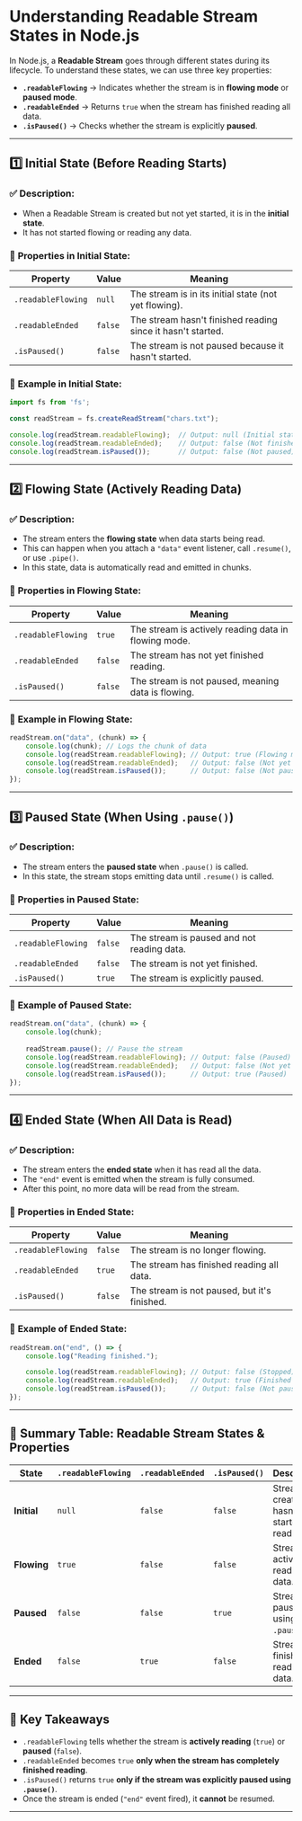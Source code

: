 # **Understanding Readable Stream States in Node.js**  

In Node.js, a **Readable Stream** goes through different states during its lifecycle. To understand these states, we can use three key properties:  

- **`.readableFlowing`** → Indicates whether the stream is in **flowing mode** or **paused mode**.  
- **`.readableEnded`** → Returns `true` when the stream has finished reading all data.  
- **`.isPaused()`** → Checks whether the stream is explicitly **paused**.  

---

## **1️⃣ Initial State (Before Reading Starts)**
### ✅ **Description:**  
- When a Readable Stream is created but not yet started, it is in the **initial state**.  
- It has not started flowing or reading any data.  

### 📌 **Properties in Initial State:**  
| Property               | Value  | Meaning |
|------------------------|--------|---------|
| `.readableFlowing`     | `null` | The stream is in its initial state (not yet flowing). |
| `.readableEnded`       | `false` | The stream hasn't finished reading since it hasn't started. |
| `.isPaused()`          | `false` | The stream is not paused because it hasn't started. |

### 📝 **Example in Initial State:**
```js
import fs from 'fs';

const readStream = fs.createReadStream("chars.txt");

console.log(readStream.readableFlowing);  // Output: null (Initial state)
console.log(readStream.readableEnded);    // Output: false (Not finished)
console.log(readStream.isPaused());       // Output: false (Not paused)
```

---

## **2️⃣ Flowing State (Actively Reading Data)**
### ✅ **Description:**  
- The stream enters the **flowing state** when data starts being read.  
- This can happen when you attach a `"data"` event listener, call `.resume()`, or use `.pipe()`.  
- In this state, data is automatically read and emitted in chunks.  

### 📌 **Properties in Flowing State:**  
| Property               | Value  | Meaning |
|------------------------|--------|---------|
| `.readableFlowing`     | `true` | The stream is actively reading data in flowing mode. |
| `.readableEnded`       | `false` | The stream has not yet finished reading. |
| `.isPaused()`          | `false` | The stream is not paused, meaning data is flowing. |

### 📝 **Example in Flowing State:**
```js
readStream.on("data", (chunk) => {
    console.log(chunk); // Logs the chunk of data
    console.log(readStream.readableFlowing); // Output: true (Flowing mode)
    console.log(readStream.readableEnded);   // Output: false (Not yet finished)
    console.log(readStream.isPaused());      // Output: false (Not paused)
});
```

---

## **3️⃣ Paused State (When Using `.pause()`)**
### ✅ **Description:**  
- The stream enters the **paused state** when `.pause()` is called.  
- In this state, the stream stops emitting data until `.resume()` is called.  

### 📌 **Properties in Paused State:**  
| Property               | Value  | Meaning |
|------------------------|--------|---------|
| `.readableFlowing`     | `false` | The stream is paused and not reading data. |
| `.readableEnded`       | `false` | The stream is not yet finished. |
| `.isPaused()`          | `true` | The stream is explicitly paused. |

### 📝 **Example of Paused State:**
```js
readStream.on("data", (chunk) => {
    console.log(chunk);
    
    readStream.pause(); // Pause the stream
    console.log(readStream.readableFlowing); // Output: false (Paused)
    console.log(readStream.readableEnded);   // Output: false (Not yet finished)
    console.log(readStream.isPaused());      // Output: true (Paused)
});
```

---

## **4️⃣ Ended State (When All Data is Read)**
### ✅ **Description:**  
- The stream enters the **ended state** when it has read all the data.  
- The `"end"` event is emitted when the stream is fully consumed.  
- After this point, no more data will be read from the stream.  

### 📌 **Properties in Ended State:**  
| Property               | Value  | Meaning |
|------------------------|--------|---------|
| `.readableFlowing`     | `false` | The stream is no longer flowing. |
| `.readableEnded`       | `true` | The stream has finished reading all data. |
| `.isPaused()`          | `false` | The stream is not paused, but it's finished. |

### 📝 **Example of Ended State:**
```js
readStream.on("end", () => {
    console.log("Reading finished.");

    console.log(readStream.readableFlowing); // Output: false (Stopped)
    console.log(readStream.readableEnded);   // Output: true (Finished reading)
    console.log(readStream.isPaused());      // Output: false (Not paused, but done)
});
```

---

## **🎯 Summary Table: Readable Stream States & Properties**
| State          | `.readableFlowing` | `.readableEnded` | `.isPaused()` | Description |
|---------------|------------------|-----------------|--------------|-------------|
| **Initial**   | `null`           | `false`         | `false`      | Stream is created but hasn't started reading. |
| **Flowing**   | `true`           | `false`         | `false`      | Stream is actively reading data. |
| **Paused**    | `false`          | `false`         | `true`       | Stream is paused using `.pause()`. |
| **Ended**     | `false`          | `true`          | `false`      | Stream has finished reading all data. |

---

## **🔹 Key Takeaways**
- `.readableFlowing` tells whether the stream is **actively reading** (`true`) or **paused** (`false`).  
- `.readableEnded` becomes `true` **only when the stream has completely finished reading**.  
- `.isPaused()` returns `true` **only if the stream was explicitly paused using `.pause()`**.  
- Once the stream is ended (`"end"` event fired), it **cannot** be resumed.

---